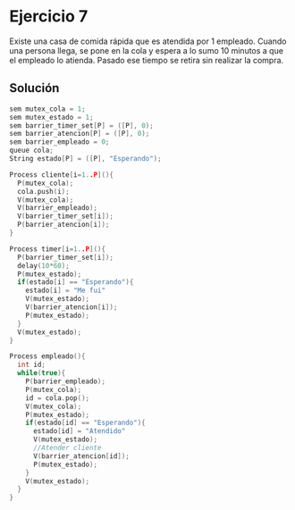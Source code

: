 Ejercicio 7
======
Existe una casa de comida rápida que es atendida por 1 empleado. Cuando una persona
llega, se pone en la cola y espera a lo sumo 10 minutos a que el empleado lo atienda. Pasado
ese tiempo se retira sin realizar la compra.

Solución
------
```c++
sem mutex_cola = 1;
sem mutex_estado = 1;
sem barrier_timer_set[P] = ([P], 0);
sem barrier_atencion[P] = ([P], 0);
sem barrier_empleado = 0;
queue cola;
String estado[P] = ([P], "Esperando");

Process cliente[i=1..P](){
  P(mutex_cola);
  cola.push(i);
  V(mutex_cola);
  V(barrier_empleado);
  V(barrier_timer_set[i]);
  P(barrier_atencion[i]);
}

Process timer[i=1..P](){
  P(barrier_timer_set[i]);
  delay(10*60);
  P(mutex_estado);
  if(estado[i] == "Esperando"){
    estado[i] = "Me fui"
    V(mutex_estado);
    V(barrier_atencion[i]);
    P(mutex_estado);
  }
  V(mutex_estado);
}

Process empleado(){
  int id;
  while(true){
    P(barrier_empleado);
    P(mutex_cola);
    id = cola.pop();
    V(mutex_cola);
    P(mutex_estado);
    if(estado[id] == "Esperando"){
      estado[id] = "Atendido"
      V(mutex_estado);
      //Atender cliente
      V(barrier_atencion[id]);
      P(mutex_estado);
    }
    V(mutex_estado);
  }
}
```
